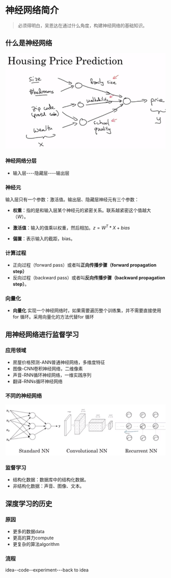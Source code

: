 # 神经网络简介

> 必须得明白，吴恩达在通过什么角度，构建神经网络的基础知识。


## 什么是神经网络

![](2020-10-14-11-48-42.png)

### 神经网络分层
* 输入层----隐藏层----输出层

### 神经元

输入层只有一个参数：激活值。输出层、隐藏层神经元有三个参数：

* **权重**：指的是和输入层某个神经元的紧密关系。联系越紧密这个值越大（$W$）。

* **激活值**：输入的值乘以权重，然后相加。$z = W^T*X+bias$

* **偏置**：表示输入的截距，bias。



### 计算过程
  * 正向过程（forward pass）或者叫**正向传播步骤（forward propagation step）**
  * 反向过程（backward pass）或者叫**反向传播步骤（backward  propagation step）**。

### 向量化

* **向量化** 实现一个神经网络时，如果需要遍历整个训练集，并不需要直接使用 for 循环。采用向量化的方法代替for 循环
## 用神经网络进行监督学习

### 应用领域

* 房屋价格预测-ANN普通神经网络，多维度特征
* 图像-CNN卷积神经网络，二维像素
* 声音-RNN循环神经网络，一维实践序列
* 翻译-RNNs循环神经网络

### 不同的神经网络

![](2020-10-14-12-31-27.png)

### 监督学习

* 结构化数据：数据库中的结构化数据。
* 非结构化数据：声音、图像、文本。

## 深度学习的历史

### 原因
* 更多的数据data
* 更高的算力compute
* 更复杂的算法algorithm

### 流程

idea--code--experiment---back to idea
